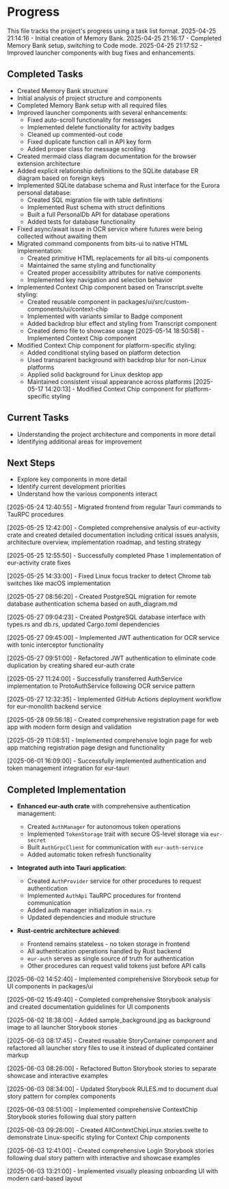 # Progress

This file tracks the project's progress using a task list format.
2025-04-25 21:14:16 - Initial creation of Memory Bank.
2025-04-25 21:16:17 - Completed Memory Bank setup, switching to Code mode.
2025-04-25 21:17:52 - Improved launcher components with bug fixes and enhancements.

## Completed Tasks

- Created Memory Bank structure
- Initial analysis of project structure and components
- Completed Memory Bank setup with all required files
- Improved launcher components with several enhancements:
  - Fixed auto-scroll functionality for messages
  - Implemented delete functionality for activity badges
  - Cleaned up commented-out code
  - Fixed duplicate function call in API key form
  - Added proper class for message scrolling
- Created mermaid class diagram documentation for the browser extension architecture
- Added explicit relationship definitions to the SQLite database ER diagram based on foreign keys
- Implemented SQLite database schema and Rust interface for the Eurora personal database:
  - Created SQL migration file with table definitions
  - Implemented Rust schema with struct definitions
  - Built a full PersonalDb API for database operations
  - Added tests for database functionality
- Fixed async/await issue in OCR service where futures were being collected without awaiting them
- Migrated command components from bits-ui to native HTML implementation:
  - Created primitive HTML replacements for all bits-ui components
  - Maintained the same styling and functionality
  - Created proper accessibility attributes for native components
  - Implemented key navigation and selection behavior
- Implemented Context Chip component based on Transcript.svelte styling:
  - Created reusable component in packages/ui/src/custom-components/ui/context-chip
  - Implemented with variants similar to Badge component
  - Added backdrop blur effect and styling from Transcript component
  - Created demo file to showcase usage
    [2025-05-14 18:50:58] - Implemented Context Chip component
- Modified Context Chip component for platform-specific styling:
  - Added conditional styling based on platform detection
  - Used transparent background with backdrop blur for non-Linux platforms
  - Applied solid background for Linux desktop app
  - Maintained consistent visual appearance across platforms
    [2025-05-17 14:20:13] - Modified Context Chip component for platform-specific styling

## Current Tasks

- Understanding the project architecture and components in more detail
- Identifying additional areas for improvement

## Next Steps

- Explore key components in more detail
- Identify current development priorities
- Understand how the various components interact

[2025-05-24 12:40:55] - Migrated frontend from regular Tauri commands to TauRPC procedures

[2025-05-25 12:42:00] - Completed comprehensive analysis of eur-activity crate and created detailed documentation including critical issues analysis, architecture overview, implementation roadmap, and testing strategy

[2025-05-25 12:55:50] - Successfully completed Phase 1 implementation of eur-activity crate fixes

[2025-05-25 14:33:00] - Fixed Linux focus tracker to detect Chrome tab switches like macOS implementation

[2025-05-27 08:56:20] - Created PostgreSQL migration for remote database authentication schema based on auth_diagram.md

[2025-05-27 09:04:23] - Created PostgreSQL database interface with types.rs and db.rs, updated Cargo.toml dependencies

[2025-05-27 09:45:00] - Implemented JWT authentication for OCR service with tonic interceptor functionality

[2025-05-27 09:51:00] - Refactored JWT authentication to eliminate code duplication by creating shared eur-auth crate

[2025-05-27 11:24:00] - Successfully transferred AuthService implementation to ProtoAuthService following OCR service pattern

[2025-05-27 12:32:35] - Implemented GitHub Actions deployment workflow for eur-monolith backend service

[2025-05-28 09:56:18] - Created comprehensive registration page for web app with modern form design and validation

[2025-05-29 11:08:51] - Implemented comprehensive login page for web app matching registration page design and functionality

[2025-06-01 16:09:00] - Successfully implemented authentication and token management integration for eur-tauri

## Completed Implementation

- **Enhanced eur-auth crate** with comprehensive authentication management:

  - Created `AuthManager` for autonomous token operations
  - Implemented `TokenStorage` trait with secure OS-level storage via `eur-secret`
  - Built `AuthGrpcClient` for communication with `eur-auth-service`
  - Added automatic token refresh functionality

- **Integrated auth into Tauri application**:

  - Created `AuthProvider` service for other procedures to request authentication
  - Implemented `AuthApi` TauRPC procedures for frontend communication
  - Added auth manager initialization in `main.rs`
  - Updated dependencies and module structure

- **Rust-centric architecture achieved**:
  - Frontend remains stateless - no token storage in frontend
  - All authentication operations handled by Rust backend
  - `eur-auth` serves as single source of truth for authentication
  - Other procedures can request valid tokens just before API calls

[2025-06-02 14:52:40] - Implemented comprehensive Storybook setup for UI components in packages/ui

[2025-06-02 15:49:40] - Completed comprehensive Storybook analysis and created documentation guidelines for UI components

[2025-06-02 18:38:00] - Added sample_background.jpg as background image to all launcher Storybook stories

[2025-06-03 08:17:45] - Created reusable StoryContainer component and refactored all launcher story files to use it instead of duplicated container markup

[2025-06-03 08:26:00] - Refactored Button Storybook stories to separate showcase and interactive examples

[2025-06-03 08:34:00] - Updated Storybook RULES.md to document dual story pattern for complex components

[2025-06-03 08:51:00] - Implemented comprehensive ContextChip Storybook stories following dual story pattern

[2025-06-03 09:26:00] - Created AllContextChipLinux.stories.svelte to demonstrate Linux-specific styling for Context Chip components

[2025-06-03 12:41:00] - Created comprehensive Login Storybook stories following dual story pattern with interactive and showcase examples

[2025-06-03 13:21:00] - Implemented visually pleasing onboarding UI with modern card-based layout
